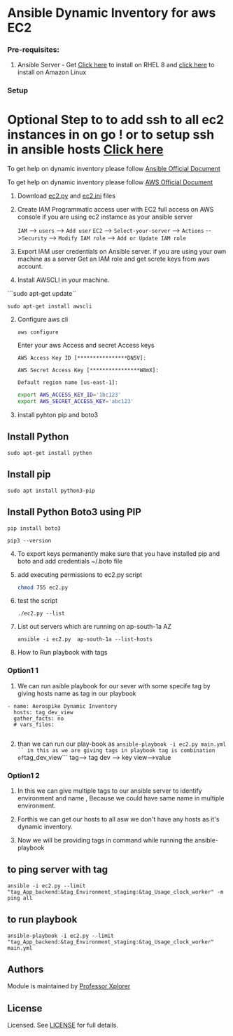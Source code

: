 # Ansible Dynamic Inventory for aws EC2

### Pre-requisites:
   1. Ansible Server - Get [Click here](https:) to install on RHEL 8 and [click here](https:) to install on Amazon Linux



### Setup 

# Optional Step to to add ssh to all ec2 instances in on go ! or to setup ssh in ansible hosts [Click here](https://github.com/professorxplorer/Ansible-Dynamic-Inventory/tree/master/playbook-to-add-ssh-key) 


To get help on dynamic inventory please follow  [Ansible Official Document](https://docs.ansible.com/ansible/latest/user_guide/intro_dynamic_inventory.html#inventory-script-example-aws-ec2)


To get help on dynamic inventory please follow  [AWS Official Document](https://aws.amazon.com/blogs/apn/getting-started-with-ansible-and-dynamic-amazon-ec2-inventory-management/)

1. Download [ec2.py](https://github.com/professorxplorer/Ansible-Dynamic-Inventory/blob/master/Ansible-dynamic-inventory/ec2.py) and [ec2.ini](https://github.com/professorxplorer/Ansible-Dynamic-Inventory/blob/master/Ansible-dynamic-inventory/ec2.ini) files

2. Create IAM Programmatic access user with EC2 full access on AWS console if you are using ec2 instamce as your ansible server

   `IAM` --> `users` --> `Add user` 
   `EC2` --> `Select-your-server` --> `Actions` -->`Security` --> `Modify IAM role` --> `Add or Update IAM role` 
   


2. Export IAM user credentials on Ansible server. if you are using your own machine as a server
   Get an IAM role and get screte keys from aws account.

2. Install AWSCLI in your machine.

  ```sudo apt-get update``

  ``` sudo apt-get install awscli ```

2. Configure aws cli 

   ``` aws configure ```

   Enter your aws Access and secret Access keys

   ``` AWS Access Key ID [****************DN5V]:  ```

   ``` AWS Secret Access Key [****************W8mX]: ```
   
   ``` Default region name [us-east-1]:  ```

   ```bash
   export AWS_ACCESS_KEY_ID='1bc123'
   export AWS_SECRET_ACCESS_KEY='abc123'
   ```
3. install pyhton pip and boto3
  ## Install Python
  ``` sudo apt-get install python ```
  ## Install pip
  ``` sudo apt install python3-pip ```
  ## Install Python Boto3 using PIP
  ``` pip install boto3 ```

  ``` pip3 --version ```


4. To export keys permanently make sure that you have installed pip and boto and add credentials ~/.boto file

5. add executing permissions to ec2.py script
   ```sh
   chmod 755 ec2.py
   ```
6. test the script 
   ```
   ./ec2.py --list
   ```
6. List out servers which are running on ap-south-1a AZ
   ```
   ansible -i ec2.py  ap-south-1a --list-hosts
   ```
6. How to Run playbook with tags

### Option1 1
1. We can run asible playbook for our sever with some specife tag by giving hosts name as tag in our playbook

``` ---
- name: Aerospike Dynamic Inventory
  hosts: tag_dev_view
  gather_facts: no
  # vars_files:
  
```
2. than we can run our play-book as
  ``` ansible-playbook -i ec2.py main.yml ``
  in this as we are giving tags in playbook tag is combination of ```tag_dev_view``` tag--> tag dev --> key view-->value


### Option1 2
 
1. In this we can give multiple tags to our ansible server to identify environment and name , Because we could have same name in multiple environment.

2. Forthis we can get our hosts to all asw we don't have any hosts as it's dynamic inventory. 

3. Now we will be providing tags in command while running the ansible-playbook

## to ping server with tag
``` ansible -i ec2.py --limit "tag_App_backend:&tag_Environment_staging:&tag_Usage_clock_worker" -m ping all ```

## to run playbook 
``` ansible-playbook -i ec2.py --limit "tag_App_backend:&tag_Environment_staging:&tag_Usage_clock_worker" main.yml ```




## Authors

Module is maintained by [Professor Xplorer](https://professorexplorer.github.io/) 

## License

 Licensed. See [LICENSE]() for full details.




